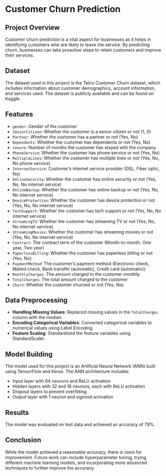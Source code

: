 # Customer Churn Prediction
## Project Overview
Customer churn prediction is a vital aspect for businesses as it helps in identifying customers who are likely to leave the service. By predicting churn, businesses can take proactive steps to retain customers and improve their services.
## Dataset
The dataset used in this project is the Telco Customer Churn dataset, which includes information about customer demographics, account information, and services used. The dataset is publicly available and can be found on Kaggle.
## Features
- `gender`: Gender of the customer
- `SeniorCitizen`: Whether the customer is a senior citizen or not (1, 0)
- `Partner`: Whether the customer has a partner or not (Yes, No)
- `Dependents`: Whether the customer has dependents or not (Yes, No)
- `tenure`: Number of months the customer has stayed with the company
- `PhoneService`: Whether the customer has phone service or not (Yes, No)
- `MultipleLines`: Whether the customer has multiple lines or not (Yes, No, No phone service)
- `InternetService`: Customer’s internet service provider (DSL, Fiber optic, No)
- `OnlineSecurity`: Whether the customer has online security or not (Yes, No, No internet service)
- `OnlineBackup`: Whether the customer has online backup or not (Yes, No, No internet service)
- `DeviceProtection`: Whether the customer has device protection or not (Yes, No, No internet service)
- `TechSupport`: Whether the customer has tech support or not (Yes, No, No internet service)
- `StreamingTV`: Whether the customer has streaming TV or not (Yes, No, No internet service)
- `StreamingMovies`: Whether the customer has streaming movies or not (Yes, No, No internet service)
- `Contract`: The contract term of the customer (Month-to-month, One year, Two year)
- `PaperlessBilling`: Whether the customer has paperless billing or not (Yes, No)
- `PaymentMethod`: The customer’s payment method (Electronic check, Mailed check, Bank transfer (automatic), Credit card (automatic))
- `MonthlyCharges`: The amount charged to the customer monthly
- `TotalCharges`: The total amount charged to the customer
- `Churn`: Whether the customer churned or not (Yes, No)
## Data Preprocessing
- **Handling Missing Values**: Replaced missing values in the `TotalCharges` column with the median.
- **Encoding Categorical Variables**: Converted categorical variables to numerical values using Label Encoding.
- **Feature Scaling**: Standardized the feature variables using StandardScaler.
## Model Building
The model used for this project is an Artificial Neural Network (ANN) built using TensorFlow and Keras. The ANN architecture includes:
- Input layer with 64 neurons and ReLU activation
- Hidden layers with 32 and 16 neurons, each with ReLU activation
- Dropout layers to prevent overfitting
- Output layer with 1 neuron and sigmoid activation
## Results
The model was evaluated on test data and achieved an accuracy of 79%.
## Conclusion
While the model achieved a reasonable accuracy, there is room for improvement. Future work can include hyperparameter tuning, trying different machine learning models, and incorporating more advanced techniques to further improve the accuracy.
